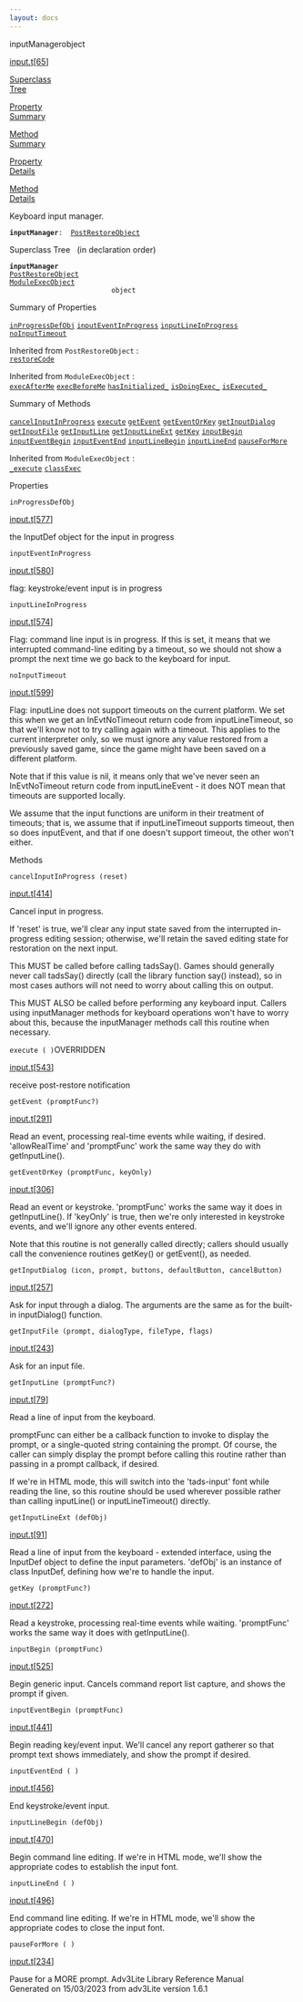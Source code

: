 ```yaml
---
layout: docs
---
```

<span class="title">inputManager</span><span class="type">object</span>

[input.t](../file/input.t.html)\[[65](../source/input.t.html#65)\]

[Superclass  
Tree](#_SuperClassTree_)

[Property  
Summary](#_PropSummary_)

[Method  
Summary](#_MethodSummary_)

[Property  
Details](#_Properties_)

[Method  
Details](#_Methods_)



Keyboard input manager.

**`inputManager`**` :   `[`PostRestoreObject`](../object/PostRestoreObject.html)



<span id="_SuperClassTree_"></span>



<span class="hdln">Superclass Tree</span>   (in declaration order)



**`inputManager`**  
[`PostRestoreObject`](../object/PostRestoreObject.html)  
[`ModuleExecObject`](../object/ModuleExecObject.html)  
`                         object`  
<span id="_PropSummary_"></span>



<span class="hdln">Summary of Properties</span>  



[`inProgressDefObj`](#inProgressDefObj) [`inputEventInProgress`](#inputEventInProgress) [`inputLineInProgress`](#inputLineInProgress) [`noInputTimeout`](#noInputTimeout)

Inherited from `PostRestoreObject` :  
[`restoreCode`](../object/PostRestoreObject.html#restoreCode)

Inherited from `ModuleExecObject` :  
[`execAfterMe`](../object/ModuleExecObject.html#execAfterMe) [`execBeforeMe`](../object/ModuleExecObject.html#execBeforeMe) [`hasInitialized_`](../object/ModuleExecObject.html#hasInitialized_) [`isDoingExec_`](../object/ModuleExecObject.html#isDoingExec_) [`isExecuted_`](../object/ModuleExecObject.html#isExecuted_)

<span id="_MethodSummary_"></span>



<span class="hdln">Summary of Methods</span>  



[`cancelInputInProgress`](#cancelInputInProgress) [`execute`](#execute) [`getEvent`](#getEvent) [`getEventOrKey`](#getEventOrKey) [`getInputDialog`](#getInputDialog) [`getInputFile`](#getInputFile) [`getInputLine`](#getInputLine) [`getInputLineExt`](#getInputLineExt) [`getKey`](#getKey) [`inputBegin`](#inputBegin) [`inputEventBegin`](#inputEventBegin) [`inputEventEnd`](#inputEventEnd) [`inputLineBegin`](#inputLineBegin) [`inputLineEnd`](#inputLineEnd) [`pauseForMore`](#pauseForMore)



Inherited from `ModuleExecObject` :  
[`_execute`](../object/ModuleExecObject.html#_execute) [`classExec`](../object/ModuleExecObject.html#classExec)

<span id="_Properties_"></span>



<span class="hdln">Properties</span>  



<span id="inProgressDefObj"></span>

`inProgressDefObj`

[input.t](../file/input.t.html)\[[577](../source/input.t.html#577)\]



the InputDef object for the input in progress



<span id="inputEventInProgress"></span>

`inputEventInProgress`

[input.t](../file/input.t.html)\[[580](../source/input.t.html#580)\]



flag: keystroke/event input is in progress



<span id="inputLineInProgress"></span>

`inputLineInProgress`

[input.t](../file/input.t.html)\[[574](../source/input.t.html#574)\]



Flag: command line input is in progress. If this is set, it means that
we interrupted command-line editing by a timeout, so we should not show
a prompt the next time we go back to the keyboard for input.



<span id="noInputTimeout"></span>

`noInputTimeout`

[input.t](../file/input.t.html)\[[599](../source/input.t.html#599)\]



Flag: inputLine does not support timeouts on the current platform. We
set this when we get an InEvtNoTimeout return code from
inputLineTimeout, so that we'll know not to try calling again with a
timeout. This applies to the current interpreter only, so we must ignore
any value restored from a previously saved game, since the game might
have been saved on a different platform.

Note that if this value is nil, it means only that we've never seen an
InEvtNoTimeout return code from inputLineEvent - it does NOT mean that
timeouts are supported locally.

We assume that the input functions are uniform in their treatment of
timeouts; that is, we assume that if inputLineTimeout supports timeout,
then so does inputEvent, and that if one doesn't support timeout, the
other won't either.



<span id="_Methods_"></span>



<span class="hdln">Methods</span>  



<span id="cancelInputInProgress"></span>

`cancelInputInProgress (reset)`

[input.t](../file/input.t.html)\[[414](../source/input.t.html#414)\]



Cancel input in progress.

If 'reset' is true, we'll clear any input state saved from the
interrupted in-progress editing session; otherwise, we'll retain the
saved editing state for restoration on the next input.

This MUST be called before calling tadsSay(). Games should generally
never call tadsSay() directly (call the library function say() instead),
so in most cases authors will not need to worry about calling this on
output.

This MUST ALSO be called before performing any keyboard input. Callers
using inputManager methods for keyboard operations won't have to worry
about this, because the inputManager methods call this routine when
necessary.



<span id="execute"></span>

`execute ( )`<span class="rem">OVERRIDDEN</span>

[input.t](../file/input.t.html)\[[543](../source/input.t.html#543)\]



receive post-restore notification



<span id="getEvent"></span>

`getEvent (promptFunc?)`

[input.t](../file/input.t.html)\[[291](../source/input.t.html#291)\]



Read an event, processing real-time events while waiting, if desired.
'allowRealTime' and 'promptFunc' work the same way they do with
getInputLine().



<span id="getEventOrKey"></span>

`getEventOrKey (promptFunc, keyOnly)`

[input.t](../file/input.t.html)\[[306](../source/input.t.html#306)\]



Read an event or keystroke. 'promptFunc' works the same way it does in
getInputLine(). If 'keyOnly' is true, then we're only interested in
keystroke events, and we'll ignore any other events entered.

Note that this routine is not generally called directly; callers should
usually call the convenience routines getKey() or getEvent(), as needed.



<span id="getInputDialog"></span>

`getInputDialog (icon, prompt, buttons, defaultButton, cancelButton)`

[input.t](../file/input.t.html)\[[257](../source/input.t.html#257)\]



Ask for input through a dialog. The arguments are the same as for the
built-in inputDialog() function.



<span id="getInputFile"></span>

`getInputFile (prompt, dialogType, fileType, flags)`

[input.t](../file/input.t.html)\[[243](../source/input.t.html#243)\]



Ask for an input file.



<span id="getInputLine"></span>

`getInputLine (promptFunc?)`

[input.t](../file/input.t.html)\[[79](../source/input.t.html#79)\]



Read a line of input from the keyboard.

promptFunc can either be a callback function to invoke to display the
prompt, or a single-quoted string containing the prompt. Of course, the
caller can simply display the prompt before calling this routine rather
than passing in a prompt callback, if desired.

If we're in HTML mode, this will switch into the 'tads-input' font while
reading the line, so this routine should be used wherever possible
rather than calling inputLine() or inputLineTimeout() directly.



<span id="getInputLineExt"></span>

`getInputLineExt (defObj)`

[input.t](../file/input.t.html)\[[91](../source/input.t.html#91)\]



Read a line of input from the keyboard - extended interface, using the
InputDef object to define the input parameters. 'defObj' is an instance
of class InputDef, defining how we're to handle the input.



<span id="getKey"></span>

`getKey (promptFunc?)`

[input.t](../file/input.t.html)\[[272](../source/input.t.html#272)\]



Read a keystroke, processing real-time events while waiting.
'promptFunc' works the same way it does with getInputLine().



<span id="inputBegin"></span>

`inputBegin (promptFunc)`

[input.t](../file/input.t.html)\[[525](../source/input.t.html#525)\]



Begin generic input. Cancels command report list capture, and shows the
prompt if given.



<span id="inputEventBegin"></span>

`inputEventBegin (promptFunc)`

[input.t](../file/input.t.html)\[[441](../source/input.t.html#441)\]



Begin reading key/event input. We'll cancel any report gatherer so that
prompt text shows immediately, and show the prompt if desired.



<span id="inputEventEnd"></span>

`inputEventEnd ( )`

[input.t](../file/input.t.html)\[[456](../source/input.t.html#456)\]



End keystroke/event input.



<span id="inputLineBegin"></span>

`inputLineBegin (defObj)`

[input.t](../file/input.t.html)\[[470](../source/input.t.html#470)\]



Begin command line editing. If we're in HTML mode, we'll show the
appropriate codes to establish the input font.



<span id="inputLineEnd"></span>

`inputLineEnd ( )`

[input.t](../file/input.t.html)\[[496](../source/input.t.html#496)\]



End command line editing. If we're in HTML mode, we'll show the
appropriate codes to close the input font.



<span id="pauseForMore"></span>

`pauseForMore ( )`

[input.t](../file/input.t.html)\[[234](../source/input.t.html#234)\]



Pause for a MORE prompt.
Adv3Lite Library Reference Manual  
Generated on 15/03/2023 from adv3Lite version 1.6.1


